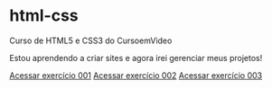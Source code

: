# html-css
 Curso de HTML5 e CSS3 do CursoemVideo

 Estou aprendendo a criar sites e agora irei gerenciar meus projetos!

<a href="juliafclima.github.io/html-css/exercicios/ex001/index.html" target="_blank">Acessar exercício 001</a>
<a href="juliafclima.github.io/html-css/exercicios/ex002/index.html">Acessar exercício 002</a>
<a href="juliafclima.github.io/html-css/exercicios/ex003/index.html">Acessar exercício 003</a>
